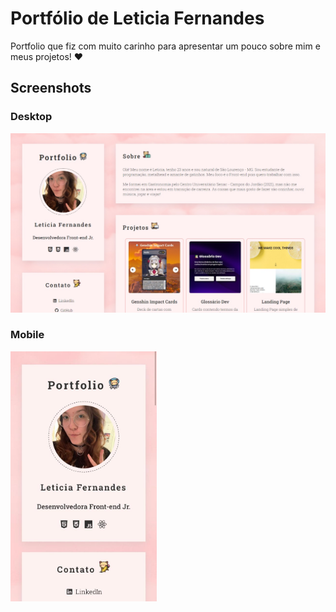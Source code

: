 # Portfólio de Leticia Fernandes

Portfolio que fiz com muito carinho para apresentar um pouco sobre mim e meus projetos! :heart:

## Screenshots

### Desktop

<img src="desktop-screenshot.jpg" alt="Screenshot do projeto desktop" width="700"/>

### Mobile

<img src="mobile-screenshot.jpeg" alt="Screenshot do projeto mobile" height="400"/>
